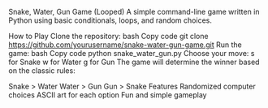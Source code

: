 Snake, Water, Gun Game (Looped)
A simple command-line game written in Python using basic conditionals, loops, and random choices.

How to Play
Clone the repository:
bash
Copy code
git clone https://github.com/yourusername/snake-water-gun-game.git
Run the game:
bash
Copy code
python snake_water_gun.py
Choose your move:
s for Snake
w for Water
g for Gun
The game will determine the winner based on the classic rules:

Snake > Water
Water > Gun
Gun > Snake
Features
Randomized computer choices
ASCII art for each option
Fun and simple gameplay
